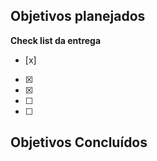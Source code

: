 ## Objetivos planejados


**Check list da entrega**
- [x] 
- [x] 
- [x] 
- [ ] 
- [ ] 



## Objetivos Concluídos


